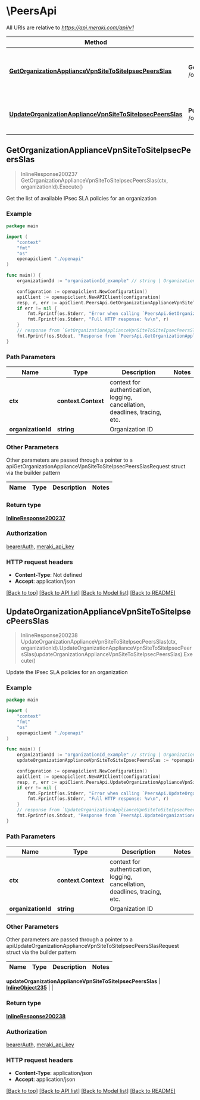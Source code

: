 # \PeersApi

All URIs are relative to *https://api.meraki.com/api/v1*

Method | HTTP request | Description
------------- | ------------- | -------------
[**GetOrganizationApplianceVpnSiteToSiteIpsecPeersSlas**](PeersApi.md#GetOrganizationApplianceVpnSiteToSiteIpsecPeersSlas) | **Get** /organizations/{organizationId}/appliance/vpn/siteToSite/ipsec/peers/slas | Get the list of available IPsec SLA policies for an organization
[**UpdateOrganizationApplianceVpnSiteToSiteIpsecPeersSlas**](PeersApi.md#UpdateOrganizationApplianceVpnSiteToSiteIpsecPeersSlas) | **Put** /organizations/{organizationId}/appliance/vpn/siteToSite/ipsec/peers/slas | Update the IPsec SLA policies for an organization



## GetOrganizationApplianceVpnSiteToSiteIpsecPeersSlas

> InlineResponse200237 GetOrganizationApplianceVpnSiteToSiteIpsecPeersSlas(ctx, organizationId).Execute()

Get the list of available IPsec SLA policies for an organization



### Example

```go
package main

import (
    "context"
    "fmt"
    "os"
    openapiclient "./openapi"
)

func main() {
    organizationId := "organizationId_example" // string | Organization ID

    configuration := openapiclient.NewConfiguration()
    apiClient := openapiclient.NewAPIClient(configuration)
    resp, r, err := apiClient.PeersApi.GetOrganizationApplianceVpnSiteToSiteIpsecPeersSlas(context.Background(), organizationId).Execute()
    if err != nil {
        fmt.Fprintf(os.Stderr, "Error when calling `PeersApi.GetOrganizationApplianceVpnSiteToSiteIpsecPeersSlas``: %v\n", err)
        fmt.Fprintf(os.Stderr, "Full HTTP response: %v\n", r)
    }
    // response from `GetOrganizationApplianceVpnSiteToSiteIpsecPeersSlas`: InlineResponse200237
    fmt.Fprintf(os.Stdout, "Response from `PeersApi.GetOrganizationApplianceVpnSiteToSiteIpsecPeersSlas`: %v\n", resp)
}
```

### Path Parameters


Name | Type | Description  | Notes
------------- | ------------- | ------------- | -------------
**ctx** | **context.Context** | context for authentication, logging, cancellation, deadlines, tracing, etc.
**organizationId** | **string** | Organization ID | 

### Other Parameters

Other parameters are passed through a pointer to a apiGetOrganizationApplianceVpnSiteToSiteIpsecPeersSlasRequest struct via the builder pattern


Name | Type | Description  | Notes
------------- | ------------- | ------------- | -------------


### Return type

[**InlineResponse200237**](InlineResponse200237.md)

### Authorization

[bearerAuth](../README.md#bearerAuth), [meraki_api_key](../README.md#meraki_api_key)

### HTTP request headers

- **Content-Type**: Not defined
- **Accept**: application/json

[[Back to top]](#) [[Back to API list]](../README.md#documentation-for-api-endpoints)
[[Back to Model list]](../README.md#documentation-for-models)
[[Back to README]](../README.md)


## UpdateOrganizationApplianceVpnSiteToSiteIpsecPeersSlas

> InlineResponse200238 UpdateOrganizationApplianceVpnSiteToSiteIpsecPeersSlas(ctx, organizationId).UpdateOrganizationApplianceVpnSiteToSiteIpsecPeersSlas(updateOrganizationApplianceVpnSiteToSiteIpsecPeersSlas).Execute()

Update the IPsec SLA policies for an organization



### Example

```go
package main

import (
    "context"
    "fmt"
    "os"
    openapiclient "./openapi"
)

func main() {
    organizationId := "organizationId_example" // string | Organization ID
    updateOrganizationApplianceVpnSiteToSiteIpsecPeersSlas := *openapiclient.NewInlineObject235() // InlineObject235 |  (optional)

    configuration := openapiclient.NewConfiguration()
    apiClient := openapiclient.NewAPIClient(configuration)
    resp, r, err := apiClient.PeersApi.UpdateOrganizationApplianceVpnSiteToSiteIpsecPeersSlas(context.Background(), organizationId).UpdateOrganizationApplianceVpnSiteToSiteIpsecPeersSlas(updateOrganizationApplianceVpnSiteToSiteIpsecPeersSlas).Execute()
    if err != nil {
        fmt.Fprintf(os.Stderr, "Error when calling `PeersApi.UpdateOrganizationApplianceVpnSiteToSiteIpsecPeersSlas``: %v\n", err)
        fmt.Fprintf(os.Stderr, "Full HTTP response: %v\n", r)
    }
    // response from `UpdateOrganizationApplianceVpnSiteToSiteIpsecPeersSlas`: InlineResponse200238
    fmt.Fprintf(os.Stdout, "Response from `PeersApi.UpdateOrganizationApplianceVpnSiteToSiteIpsecPeersSlas`: %v\n", resp)
}
```

### Path Parameters


Name | Type | Description  | Notes
------------- | ------------- | ------------- | -------------
**ctx** | **context.Context** | context for authentication, logging, cancellation, deadlines, tracing, etc.
**organizationId** | **string** | Organization ID | 

### Other Parameters

Other parameters are passed through a pointer to a apiUpdateOrganizationApplianceVpnSiteToSiteIpsecPeersSlasRequest struct via the builder pattern


Name | Type | Description  | Notes
------------- | ------------- | ------------- | -------------

 **updateOrganizationApplianceVpnSiteToSiteIpsecPeersSlas** | [**InlineObject235**](InlineObject235.md) |  | 

### Return type

[**InlineResponse200238**](InlineResponse200238.md)

### Authorization

[bearerAuth](../README.md#bearerAuth), [meraki_api_key](../README.md#meraki_api_key)

### HTTP request headers

- **Content-Type**: application/json
- **Accept**: application/json

[[Back to top]](#) [[Back to API list]](../README.md#documentation-for-api-endpoints)
[[Back to Model list]](../README.md#documentation-for-models)
[[Back to README]](../README.md)

